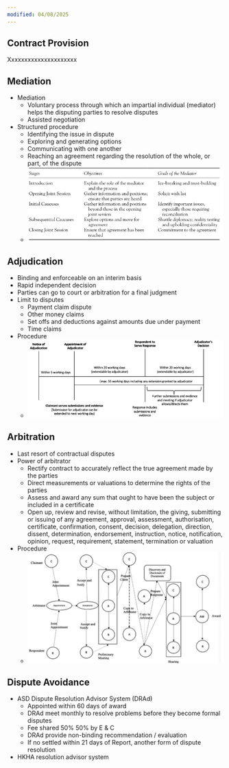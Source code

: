 ```yaml
---
modified: 04/08/2025
---
```

## Contract Provision

Xxxxxxxxxxxxxxxxxxxxx

## Mediation

- Mediation
	- Voluntary process through which an impartial individual (mediator) helps the disputing parties to resolve disputes
	- Assisted negotiation
- Structured procedure
	- Identifying the issue in dispute
	- Exploring and generating options
	- Communicating with one another
	- Reaching an agreement regarding the resolution of the whole, or part, of the dispute
	- ![Pasted image 20250529185558|600](https://raw.githubusercontent.com/zoe-gif/images/master/Pasted%20image%2020250529185558.png)

## Adjudication

- Binding and enforceable on an interim basis
- Rapid independent decision
- Parties can go to court or arbitration for a final judgment
- Limit to disputes
	- Payment claim dispute
	- Other money claims
	- Set offs and deductions against amounts due under payment
	- Time claims
- Procedure
	- ![Pasted image 20250529185854|700](https://raw.githubusercontent.com/zoe-gif/images/master/Pasted%20image%2020250529185854.png)

## Arbitration

- Last resort of contractual disputes
- Power of arbitrator
	- Rectify contract to accurately reflect the true agreement made by the parties
	- Direct measurements or valuations to determine the rights of the parties
	- Assess and award any sum that ought to have been the subject or included in a certificate
	- Open up, review and revise, without limitation, the giving, submitting or issuing of any agreement, approval, assessment, authorisation, certificate, confirmation, consent, decision, delegation, direction, dissent, determination, endorsement, instruction, notice, notification, opinion, request, requirement, statement, termination or valuation
- Procedure
	- ![Pasted image 20250530092930|700](https://raw.githubusercontent.com/zoe-gif/images/master/Pasted%20image%2020250530092930.png)

## Dispute Avoidance

- ASD Dispute Resolution Advisor System (DRAd)
	- Appointed within 60 days of award
	- DRAd meet monthly to resolve problems before they become formal disputes
	- Fee shared 50% 50% by E & C
	- DRAd provide non-binding recommendation / evaluation
	- If no settled within 21 days of Report, another form of dispute resolution
- HKHA resolution advisor system